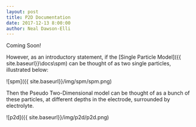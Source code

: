 ```yaml
---
layout: post
title: P2D Documentation
date: 2017-12-13 8:00:00
author: Neal Dawson-Elli
---
```


Coming Soon!

However, as an introductory statement, if the [Single Particle Model]({{ site.baseurl}}\docs\spm) can be thought of as two single particles, illustrated below:

![spm]({{ site.baseurl}}/img/spm/spm.png)

Then the Pseudo Two-Dimensional model can be thought of as a bunch of these particles, at different depths in the electrode, surrounded by electrolyte.  

![p2d]({{ site.baseurl}}/img/p2d/p2d.png)

<!-- Spotholder for an eventual walkthrough of the P2D model that I'll be doing, hopefully with annotated latex like this:

$$v_{rxn} = v_{mt}=\frac{i}{nFA}$$

# it's still not working

what if I put more markdown later in the sheet? $$ q = EC_d(1-e^{(-t/(R_sC_d))}) $$

And then put another question later?


<div><iframe src="https://bokeh-bv.herokuapp.com/bv" style="border:none;" width="850px" height="500px">Alternate Content</iframe></div>  -->
